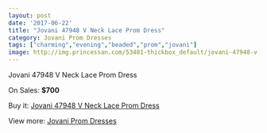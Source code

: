 ```yaml
---
layout: post
date: '2017-06-22'
title: "Jovani 47948 V Neck Lace Prom Dress"
category: Jovani Prom Dresses
tags: ["charming","evening","beaded","prom","jovani"]
image: http://img.princessan.com/53481-thickbox_default/jovani-47948-v-neck-lace-prom-dress.jpg
---
```

Jovani 47948 V Neck Lace Prom Dress

On Sales: **$700**
<a href="https://www.princessan.com/en/jovani-prom-dresses/24072-jovani-47948-v-neck-lace-prom-dress.html"><amp-img layout="responsive" width="600" height="600" src="//img.princessan.com/53481-thickbox_default/jovani-47948-v-neck-lace-prom-dress.jpg" alt="Jovani 47948 V Neck Lace Prom Dress 0" /></a>
<a href="https://www.princessan.com/en/jovani-prom-dresses/24072-jovani-47948-v-neck-lace-prom-dress.html"><amp-img layout="responsive" width="600" height="600" src="//img.princessan.com/53483-thickbox_default/jovani-47948-v-neck-lace-prom-dress.jpg" alt="Jovani 47948 V Neck Lace Prom Dress 1" /></a>
<a href="https://www.princessan.com/en/jovani-prom-dresses/24072-jovani-47948-v-neck-lace-prom-dress.html"><amp-img layout="responsive" width="600" height="600" src="//img.princessan.com/53482-thickbox_default/jovani-47948-v-neck-lace-prom-dress.jpg" alt="Jovani 47948 V Neck Lace Prom Dress 2" /></a>

Buy it: [Jovani 47948 V Neck Lace Prom Dress](https://www.princessan.com/en/jovani-prom-dresses/24072-jovani-47948-v-neck-lace-prom-dress.html "Jovani 47948 V Neck Lace Prom Dress")

View more: [Jovani Prom Dresses](https://www.princessan.com/en/207-jovani-prom-dresses "Jovani Prom Dresses")